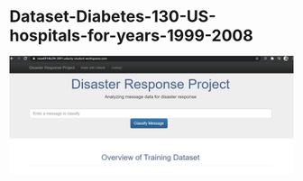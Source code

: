 # Dataset-Diabetes-130-US-hospitals-for-years-1999-2008

 ![Home page](https://github.com/dama207/Disaster-Response-Pipeline-App/blob/main/Images%20app/image1.jpg)
